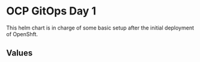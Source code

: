 # OCP GitOps Day 1

This helm chart is in charge of some basic setup after the initial deployment of OpenShft.

## Values


